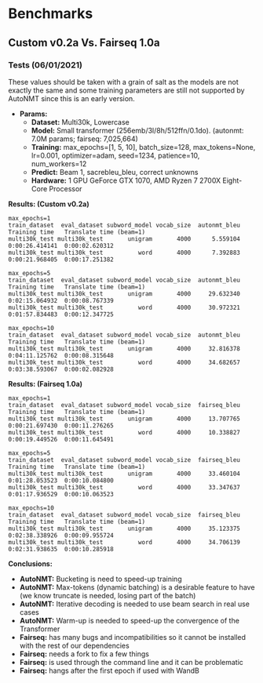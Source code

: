 # Benchmarks


## Custom v0.2a Vs. Fairseq 1.0a

### Tests (06/01/2021)

These values should be taken with a grain of salt as the models are not exactly the same and some training parameters 
are still not supported by AutoNMT since this is an early version.

- **Params:**
  - **Dataset:** Multi30k, Lowercase
  - **Model:** Small transformer (256emb/3l/8h/512ffn/0.1do). (autonmt: 7.0M params; fairseq: 7,025,664)
  - **Training:** max_epochs=[1, 5, 10], batch_size=128, max_tokens=None, lr=0.001, optimizer=adam, seed=1234, patience=10, num_workers=12
  - **Predict:** Beam 1, sacrebleu_bleu, correct unknowns
  - **Hardware:** 1 GPU GeForce GTX 1070, AMD Ryzen 7 2700X Eight-Core Processor

**Results: (Custom v0.2a)**
```text
max_epochs=1
train_dataset  eval_dataset subword_model vocab_size  autonmt_bleu  Training time   Translate time (beam=1)
multi30k_test multi30k_test       unigram       4000      5.559104  0:00:26.414141  0:00:02.620312
multi30k_test multi30k_test          word       4000      7.392883  0:00:21.968405  0:00:17.251382

max_epochs=5
train_dataset  eval_dataset subword_model vocab_size  autonmt_bleu  Training time   Translate time (beam=1)
multi30k_test multi30k_test       unigram       4000     29.632340  0:02:15.064932  0:00:08.767339
multi30k_test multi30k_test          word       4000     30.972321  0:01:57.834483  0:00:12.347725

max_epochs=10
train_dataset  eval_dataset subword_model vocab_size  autonmt_bleu  Training time   Translate time (beam=1)
multi30k_test multi30k_test       unigram       4000     32.816378  0:04:11.125762  0:00:08.315648
multi30k_test multi30k_test          word       4000     34.682657  0:03:38.593067  0:00:02.082928
```

**Results: (Fairseq 1.0a)**
```text
max_epochs=1
train_dataset  eval_dataset subword_model vocab_size  fairseq_bleu  Training time   Translate time (beam=1)
multi30k_test multi30k_test       unigram       4000     13.707765  0:00:21.697430  0:00:11.276265
multi30k_test multi30k_test          word       4000     10.338827  0:00:19.449526  0:00:11.645491

max_epochs=5
train_dataset  eval_dataset subword_model vocab_size  fairseq_bleu  Training time   Translate time (beam=1)
multi30k_test multi30k_test       unigram       4000     33.460104  0:01:28.053523  0:00:10.084800
multi30k_test multi30k_test          word       4000     33.347637  0:01:17.936529  0:00:10.063523

max_epochs=10
train_dataset  eval_dataset subword_model vocab_size  fairseq_bleu  Training time   Translate time (beam=1)
multi30k_test multi30k_test       unigram       4000     35.123375  0:02:38.338926  0:00:09.955724
multi30k_test multi30k_test          word       4000     34.706139  0:02:31.938635  0:00:10.285918
```

**Conclusions:**
- **AutoNMT:** Bucketing is need to speed-up training
- **AutoNMT:** Max-tokens (dynamic batching) is a desirable feature to have (we know truncate is needed, losing part of the batch)
- **AutoNMT:** Iterative decoding is needed to use beam search in real use cases
- **AutoNMT:** Warm-up is needed to speed-up the convergence of the Transformer
- **Fairseq:** has many bugs and incompatibilities so it cannot be installed with the rest of our dependencies
- **Fairseq:** needs a fork to fix a few things
- **Fairseq:** is used through the command line and it can be problematic
- **Fairseq:** hangs after the first epoch if used with WandB